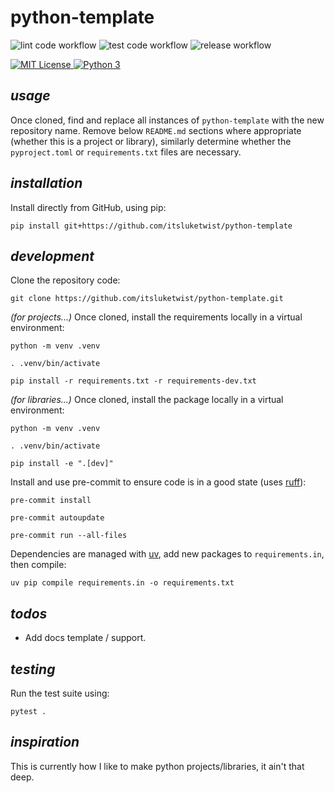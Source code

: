 # **python-template**


![lint code workflow](https://github.com/itsluketwist/python-template/actions/workflows/lint.yaml/badge.svg)
![test code workflow](https://github.com/itsluketwist/python-template/actions/workflows/test.yaml/badge.svg)
![release workflow](https://github.com/itsluketwist/python-template/actions/workflows/release.yaml/badge.svg)


<div>
    <!-- badges from : https://shields.io/ -->
    <!-- logos available : https://simpleicons.org/ -->
    <a href="https://opensource.org/licenses/MIT">
        <img alt="MIT License" src="https://img.shields.io/badge/Licence-MIT-yellow?style=for-the-badge&logo=docs&logoColor=white" />
    </a>
    <a href="https://www.python.org/">
        <img alt="Python 3" src="https://img.shields.io/badge/Python_3-blue?style=for-the-badge&logo=python&logoColor=white" />
    </a>
</div>


## *usage*

Once cloned, find and replace all instances of `python-template` with the new repository name.
Remove below `README.md` sections where appropriate (whether this is a project or library),
similarly determine whether the `pyproject.toml` or `requirements.txt` files are necessary.

## *installation*

Install directly from GitHub, using pip:

```shell
pip install git+https://github.com/itsluketwist/python-template
```

## *development*

Clone the repository code:

```shell
git clone https://github.com/itsluketwist/python-template.git
```

_(for projects...)_ Once cloned, install the requirements locally in a virtual environment:

```shell
python -m venv .venv

. .venv/bin/activate

pip install -r requirements.txt -r requirements-dev.txt
```

_(for libraries...)_ Once cloned, install the package locally in a virtual environment:

```shell
python -m venv .venv

. .venv/bin/activate

pip install -e ".[dev]"
```

Install and use pre-commit to ensure code is in a good state (uses [ruff](https://astral.sh/ruff)):

```shell
pre-commit install

pre-commit autoupdate

pre-commit run --all-files
```

Dependencies are managed with [uv](https://astral.sh/blog/uv), add new packages to `requirements.in`, then compile:

```shell
uv pip compile requirements.in -o requirements.txt
```

## *todos*

- Add docs template / support.


## *testing*

Run the test suite using:

```shell
pytest .
```


## *inspiration*

This is currently how I like to make python projects/libraries, it ain't that deep.
